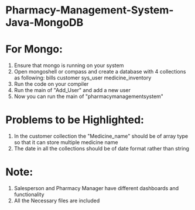 # Pharmacy-Management-System-Java-MongoDB

# For Mongo: 
1) Ensure that mongo is running on your system
2) Open mongoshell or compass and create a database with 4 collections as following:
    bills
    customer
    sys_user
    medicine_inventory
3) Run the code on your compiler
4) Run the main of "Add_User" and add a new user
5) Now you can run the main of "pharmacymanagementsystem"
# Problems to be Highlighted:
 1)  In the customer collection the "Medicine_name" should be of array type so that it can store multiple medicine name
 2)  The date in all the collections should be of date format rather than string  
# Note:
  1) Salesperson and Pharmacy Manager have different dashboards and functionality
  2) All the Necessary files are included
  
